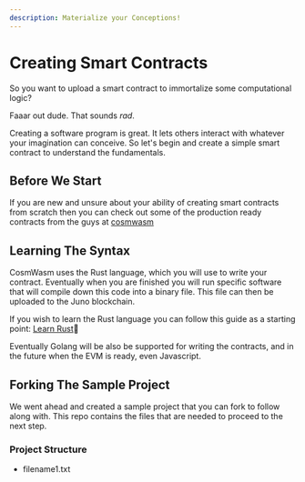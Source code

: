 ```yaml
---
description: Materialize your Conceptions!
---
```


# Creating Smart Contracts

So you want to upload a smart contract to immortalize some computational logic?

Faaar out dude. That sounds _rad_.

Creating a software program is great. It lets others interact with whatever your imagination can conceive. So let's begin and create a simple smart contract to understand the fundamentals. 

## Before We Start

If you are new and unsure about your ability of creating smart contracts from scratch then you can check out some of the production ready contracts from the guys at [cosmwasm](https://github.com/CosmWasm/cosmwasm-plus)

## Learning The Syntax

CosmWasm uses the Rust language, which you will use to write your contract. Eventually when you are finished you will run specific software that will compile down this code into a binary file. This file can then be uploaded to the Juno blockchain. 

If you wish to learn the Rust language you can follow this guide as a starting point: [Learn Rust](https://www.rust-lang.org/learn)📘 

Eventually Golang will be also be supported for writing the contracts, and in the future when the EVM is ready, even Javascript.

## Forking The Sample Project

We went ahead and created a sample project that you can fork to follow along with. This repo contains the files that are needed to proceed to the next step.

### Project Structure

* filename1.txt

